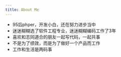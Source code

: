 ```yaml
---
title: About Me
---
```


- 95后phper，开发小白，还在努力进步当中
- 迷迷糊糊选了软件工程专业，迷迷糊糊编码工作了3年
- 喜欢和志同道合的朋友一起写代码，一起共事
- 不是为了绩效，而是为了做好一个产品而工作
- 工作和生活是两码事
